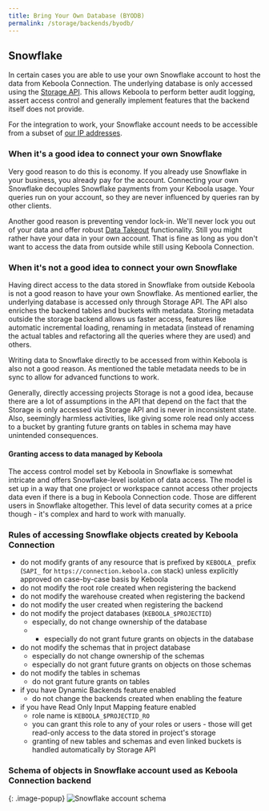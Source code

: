 ```yaml
---
title: Bring Your Own Database (BYODB)
permalink: /storage/backends/byodb/
---
```


## Snowflake

In certain cases you are able to use your own Snowflake account to host the data from Keboola Connection. The underlying database is only accessed using the [Storage API](https://keboola.docs.apiary.io/). This allows Keboola to perform better audit logging, assert access control and generally implement features that the backend itself does not provide.

For the integration to work, your Snowflake account needs to be accessible from a subset of [our IP addresses](/components/ip-addresses/).   

### When it's a good idea to connect your own Snowflake

Very good reason to do this is economy. If you already use Snowflake in your business, you already pay for the account. Connecting your own Snowflake decouples Snowflake payments from your Keboola usage. Your queries run on your account, so they are never influenced by queries ran by other clients. 

Another good reason is preventing vendor lock-in. We'll never lock you out of your data and offer robust [Data Takeout](/management/project/export/) functionality. Still you might rather have your data in your own account. That is fine as long as you don't want to access the data from outside while still using Keboola Connection. 

### When it's not a good idea to connect your own Snowflake

Having direct access to the data stored in Snowflake from outside Keboola is not a good reason to have your own Snowflake. As mentioned earlier, the underlying database is accessed only through Storage API. The API also enriches the backend tables and buckets with metadata. Storing metadata outside the storage backend allows us faster access, features like automatic incremental loading, renaming in metadata (instead of renaming the actual tables and refactoring all the queries where they are used) and others. 

Writing data to Snowflake directly to be accessed from within Keboola is also not a good reason. As mentioned the table metadata needs to be in sync to allow for advanced functions to work.

Generally, directly accessing projects Storage is not a good idea, because there are a lot of assumptions in the API that depend on the fact that the Storage is only accessed via Storage API and is never in inconsistent state. Also, seemingly harmless activities, like giving some role read only access to a bucket by granting future grants on tables in schema may have unintended consequences.   

#### Granting access to data managed by Keboola

The access control model set by Keboola in Snowflake is somewhat intricate and offers Snowflake-level isolation of data access. The model is set up in a way that one project or workspace cannot access other projects data even if there is a bug in Keboola Connection code. Those are different users in Snowflake altogether. This level of data security comes at a price though - it's complex and hard to work with manually.

### Rules of accessing Snowflake objects created by Keboola Connection

* do not modify grants of any resource that is prefixed by `KEBOOLA_` prefix (`SAPI_` for `https://connection.keboola.com` stack) unless explicitly approved on case-by-case basis by Keboola 
* do not modify the root role created when registering the backend
* do not modify the warehouse created when registering the backend
* do not modify the user created when registering the backend
* do not modify the project databases (`KEBOOLA_$PROJECTID`)
  * especially, do not change ownership of the database
  * * especially do not grant future grants on objects in the database
* do not modify the schemas that in project database
  * especially do not change ownership of the schemas
  * especially do not grant future grants on objects on those schemas
* do not modify the tables in schemas 
  * do not grant future grants on tables
* if you have Dynamic Backends feature enabled
  * do not change the backends created when enabling the feature
* if you have Read Only Input Mapping feature enabled
  * role name is `KEBOOLA_$PROJECTID_RO`
  * you can grant this role to any of your roles or users - those will get read-only access to the data stored in project's storage  
  * granting of new tables and schemas and even linked buckets is handled automatically by Storage API

### Schema of objects in Snowflake account used as Keboola Connection backend

{: .image-popup}
![Snowflake account schema](schema.png)
